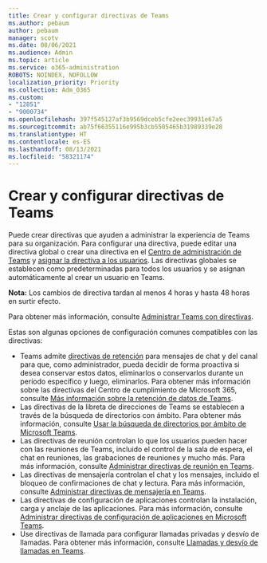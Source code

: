 ```yaml
---
title: Crear y configurar directivas de Teams
ms.author: pebaum
author: pebaum
manager: scotv
ms.date: 08/06/2021
ms.audience: Admin
ms.topic: article
ms.service: o365-administration
ROBOTS: NOINDEX, NOFOLLOW
localization_priority: Priority
ms.collection: Adm_O365
ms.custom:
- "12851"
- "9000734"
ms.openlocfilehash: 397f545127af3b9569dceb5cfe2eec39931e67a5
ms.sourcegitcommit: ab75f66355116e995b3cb5505465b31989339e28
ms.translationtype: HT
ms.contentlocale: es-ES
ms.lasthandoff: 08/13/2021
ms.locfileid: "58321174"
---
```

# <a name="create-and-configure-teams-policies"></a>Crear y configurar directivas de Teams

Puede crear directivas que ayuden a administrar la experiencia de Teams para su organización. Para configurar una directiva, puede editar una directiva global o crear una directiva en el [Centro de administración de Teams](https://admin.microsoft.com/) y [asignar la directiva a los usuarios](https://docs.microsoft.com/microsoftteams/assign-policies). Las directivas globales se establecen como predeterminadas para todos los usuarios y se asignan automáticamente al crear un usuario en Teams.

**Nota:** Los cambios de directiva tardan al menos 4 horas y hasta 48 horas en surtir efecto. 

Para obtener más información, consulte [Administrar Teams con directivas](https://docs.microsoft.com/microsoftteams/manage-teams-with-policies).

Estas son algunas opciones de configuración comunes compatibles con las directivas:

- Teams admite [directivas de retención](https://docs.microsoft.com/microsoftteams/retention-policies) para mensajes de chat y del canal para que, como administrador, pueda decidir de forma proactiva si desea conservar estos datos, eliminarlos o conservarlos durante un período específico y luego, eliminarlos. Para obtener más información sobre las directivas del Centro de cumplimiento de Microsoft 365, consulte [Más información sobre la retención de datos de Teams](https://docs.microsoft.com/microsoftteams/assign-policies).
- Las directivas de la libreta de direcciones de Teams se establecen a través de la búsqueda de directorios con ámbito. Para obtener más información, consulte [Usar la búsqueda de directorios por ámbito de Microsoft Teams](https://docs.microsoft.com/MicrosoftTeams/teams-scoped-directory-search).
- Las directivas de reunión controlan lo que los usuarios pueden hacer con las reuniones de Teams, incluido el control de la sala de espera, el chat en reuniones, las grabaciones de reuniones y mucho más. Para más información, consulte [Administrar directivas de reunión en Teams](https://docs.microsoft.com/microsoftteams/meeting-policies-in-teams).
- Las directivas de mensajería controlan el chat y los mensajes, incluido el bloqueo de confirmaciones de chat y lectura. Para más información, consulte [Administrar directivas de mensajería en Teams](https://docs.microsoft.com/microsoftteams/messaging-policies-in-teams).
- Las directivas de configuración de aplicaciones controlan la instalación, carga y anclaje de las aplicaciones. Para más información, consulte [Administrar directivas de configuración de aplicaciones en Microsoft Teams](https://docs.microsoft.com/MicrosoftTeams/teams-app-setup-policies).
- Use directivas de llamada para configurar llamadas privadas y desvío de llamadas. Para obtener más información, consulte [Llamadas y desvío de llamadas en Teams](https://docs.microsoft.com/MicrosoftTeams/teams-calling-policy).

